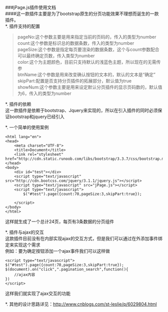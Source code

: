 ###jPage.js插件使用文档  
####这一款插件主要是为了bootstrap原生的分页功能效果不理想而诞生的一款插件。  
*. 插件支持的配置     

>pageNo:这个参数主要是用来指定当前的页码的，传入的类型为number  
count:这个参数是标识总的数据条数，传入的类型为number   
pageSize:这个参数是指定每页要渲染的数据条数，这个与count参数配合可以最终确定页数，传入类型为number  
color:这个为主题颜色，目前只支持默认的浅蓝色主题，所以现在的无需传参  
btnName:这个参数是用来改变确认按钮的文本的，默认的文本是“确定”  
skipPart:配置是否支持分页插件的拓展部分，默认值为true  
showNum:这个参数主要是用来设定默认分页插件的显示页码数的，默认值为6，传入的类型为number  
  
*. 插件的依赖  
这一款插件是依赖于bootstrap、Jquery来实现的，所以在引入插件的同时必须保证bootstrap和jquery已经引入  
  
*. 一个简单的使用案例  

	<html lang="en">
	<head>
		<meta charset="UTF-8">
		<title>Document</title>
		<link rel="stylesheet" href="http://cdn.static.runoob.com/libs/bootstrap/3.3.7/css/bootstrap.min.css">  
	</head>
	<body>
		<div id="test"></div>
		<script type="text/javascript" src="http://cdn.bootcss.com/jquery/3.1.1/jquery.js"></script>
		<script type="text/javascript" src="jPage.js"></script>
		<script type="text/javascript">
			$("#test").page({count:70,pageSize:3,skipPart:true});
			
		</script>
	</body>
	</html>
</code>   
这样就生成了一个总计24页，每页有3条数据的分页组件  
  
*. 插件与ajax的交互  
这款插件目前没有在内部实现ajax的交互方式，但是我们可以通过在外添加事件绑定来实现这个需求  
例如：要为确定按钮添加一个ajax事件我们可以这样做  
  
	<script type="text/javascript">
	$("#test").page({count:70,pageSize:3,skipPart:true});
	$(document).on("click",".pagination_search",function(){
		//ajax内容
	})
	</script>  
这样我们就实现了ajax交互的功能  
  
*. 其他的设计思路详见：http://www.cnblogs.com/st-leslie/p/6029804.html
	    

